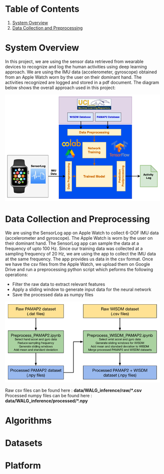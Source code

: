 # Table of Contents

1. [System Overview](#system-overview)
2. [Data Collection and Preprocessing](#data-collection-and-preprocessing)

# System Overview 
In this project, we are using the sensor data retrieved from wearable devices to recognize and log the human activities using deep learning approach. We are using the IMU data (accelerometer, gyroscope) obtained from an Apple Watch worn by the user on their dominant hand. The activities recognized are logged and stored in a pdf document. The diagram below shows the overall approach used in this project:

![System Diagram](png/technical_approach.png)

# Data Collection and Preprocessing
We are using the SensorLog app on Apple Watch to collect 6-DOF IMU data (accelerometer and gyroscope). The Apple Watch is worn by the user on their dominant hand. The SensorLog app can sample the data at a frequency of upto 100 Hz. Since our training data was collected at a sampling frequency of 20 Hz, we are using the app to collect the IMU data at the same frequency. The app provides us data in the csv format. Once we have the csv files from the Apple Watch, we upload them on Google Drive and run a preprocessing python script which peforms the following operations: 

* Filter the raw data to extract relevant features 
* Apply a sliding window to generate input data for the neural network 
* Save the processed data as numpy files 

![Training Data Preprocessing](png/Training_Data_Preprocessing.png)

Raw csv files can be found here : **data/WALG_inference/raw/\*.csv**  
Processed numpy files can be found here : **data/WALG_inference/processed/\*.npy**

# Algorithms
# Datasets
# Platform
